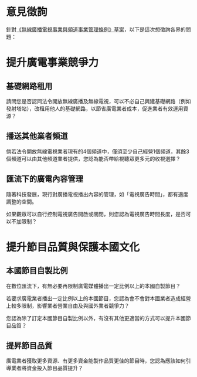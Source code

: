 # 意見徵詢

針對[《無線廣播電視事業與頻道事業管理條例》草案](http://www.slideshare.net/vtaiwan/55-58639231)，以下是這次想徵詢各界的問題：

# **提升廣電事業競爭力**

## 基礎網路租用

請問您是否認同法令開放無線廣播及無線電視，可以不必自己興建基礎網路（例如發射塔站），改租用他人的基礎網路，以節省廣電業者成本，促進業者有效運用資源？

## 播送其他業者頻道

倘若法令開放無線電視業者現有的4個頻道中，僅須至少自己經營1個頻道，其餘3個頻道可以由其他頻道業者提供，您認為能否帶給視聽眾更多元的收視選擇？

## 匯流下的廣電內容管理

隨著科技發展，現行對廣播電視播出內容的管理，如「電視廣告時間」，都有適度調整的空間。

如果觀眾可以自行控制電視廣告開啟或關閉，則您認為電視廣告時間長度，是否可以不加限制？

# **提升節目品質與保護本國文化**

## 本國節目自製比例

在數位匯流下，有無必要再限制廣電媒體播出一定比例以上的本國自製節目？

若要求廣電業者播出一定比例以上的本國節目，您認為會不會對本國業者造成經營上較多限制，影響業者營業自由及與國外業者競爭力？

您認為除了訂定本國節目自製比例以外，有沒有其他更適當的方式可以提升本國節目品質？

## 提昇節目品質

廣電業者獲取更多資源、有更多資金能製作品質更佳的節目時，您認為應該如何引導業者將資金投入節目品質提升？
